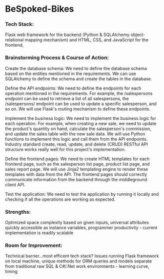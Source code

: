 # BeSpoked-Bikes
### Tech Stack: 
Flask web framework for the backend (Python & SQLAlchemy object-relational mapping mechanism) and HTML, CSS, and JavaScript for the frontend, 

### Brainstorming Process & Course of Action: 
Create the database schema:
We need to define the database schema based on the entities mentioned in the requirements. We can use SQLAlchemy to define the schema and create the tables in the database. 

Define the API endpoints:
We need to define the endpoints for each operation mentioned in the requirements. For example, the /salespersons endpoint can be used to retrieve a list of all salespersons, the /salespersons/<id> endpoint can be used to update a specific salesperson, and so on. We will use Flask's routing mechanism to define these endpoints.

Implement the business logic:
We need to implement the business logic for each operation. For example, when creating a new sale, we need to update the product's quantity on hand, calculate the salesperson's commission, and update the sales table with the new sale data. We will use Python functions to implement this logic and call them from the API endpoints. Industry standard create, read, update, and delete (CRUD) RESTful API structure works really well for this project's implementation. 

Define the frontend pages:
We need to create HTML templates for each frontend page, such as the salesperson list page, product list page, and sales report page. We will use Jinja2 templating engine to render these templates with data from the API. The frontend pages should correctly communicate information from the backend through the middleground client API. 

Test the application:
We need to test the application by running it locally and checking if all the operations are working as expected.

### Strengths:
Optimized space complexity based on given inputs, universal attributes quickly accessible as instance variables, programmer productivity - current implementation is readily scalable

### Room for Improvement:
Technical barrier...most efficent tech stack? Issues running Flask framework on local machine, unique methods for ORM queries and models separate from traditional raw SQL & C#/.Net work environments - learning curve, timing
